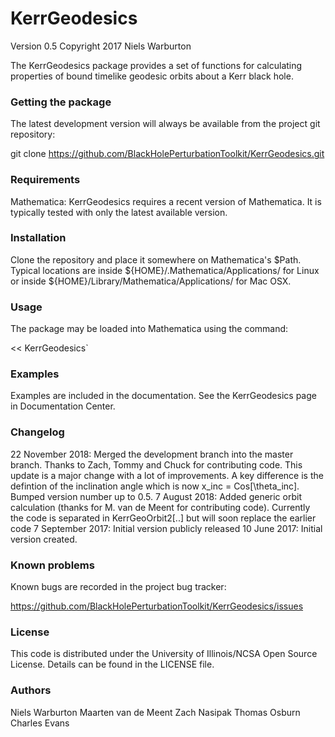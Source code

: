 # KerrGeodesics

Version 0.5
Copyright 2017 Niels Warburton

The KerrGeodesics package provides a set of functions for calculating
properties of bound timelike geodesic orbits about a Kerr black hole.


### Getting the package

The latest development version will always be available from the project git
repository:

git clone https://github.com/BlackHolePerturbationToolkit/KerrGeodesics.git


### Requirements

Mathematica: KerrGeodesics requires a recent version of Mathematica. It is 
typically tested with only the latest available version.


### Installation

Clone the repository and place it somewhere on Mathematica's $Path.
Typical locations are inside ${HOME}/.Mathematica/Applications/ for Linux or
inside ${HOME}/Library/Mathematica/Applications/ for Mac OSX.


### Usage

The package may be loaded into Mathematica using the command:

<< KerrGeodesics`


### Examples

Examples are included in the documentation. See the
KerrGeodesics page in Documentation Center.


### Changelog

22 November 2018: Merged the development branch into the master branch. Thanks to Zach, Tommy and Chuck for contributing code. This update is a major change with a lot of improvements. A key difference is the defintion of the inclination angle which is now x_inc = Cos[\theta_inc]. Bumped version number up to 0.5.
7 August 2018: Added generic orbit calculation (thanks for M. van de Meent for contributing code). Currently the code is separated in KerrGeoOrbit2[..] but will soon replace the earlier code
7 September 2017: Initial version publicly released
10 June 2017: Initial version created.


### Known problems

Known bugs are recorded in the project bug tracker:

https://github.com/BlackHolePerturbationToolkit/KerrGeodesics/issues


### License

This code is distributed under the University of Illinois/NCSA
Open Source License. Details can be found in the LICENSE file.


### Authors

Niels Warburton
Maarten van de Meent
Zach Nasipak
Thomas Osburn
Charles Evans
